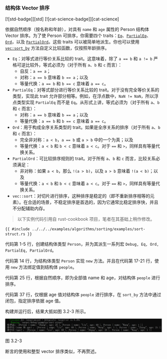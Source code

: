 ### 结构体 Vector 排序

[![std-badge]][std] [![cat-science-badge]][cat-science]

依据自然顺序（按名称和年龄），对具有 `name` 和 `age` 属性的 Person 结构体 Vector 排序。为了使 Person 可排序，你需要四个 traits：[`Eq`]、[`PartialEq`]、[`Ord`]，以及 [`PartialOrd`]。这些 traits 可以被简单地派生。你也可以使用 [`vec:sort_by`] 方法自定义比较函数，仅按照年龄排序。

- `Eq`：对等式进行等价关系比较的 trait。这意味着，除了 `a == b` 和 `a != b` 严格可逆比较外，等式必须为（对于所有 `a`、`b` 和 `c` 而言）：
  - 自反：`a == a`；
  - 对称：`a == b` 意味着 `b == a`；以及
  - 等量代换：`a == b` 和 `b == c` 意味着 `a == c`。
- `PartialEq`：对等式部分进行等价关系比较的 trait。对于没有完全等价关系的类型，实现此 trait 允许部分相等。例如，在浮点数中，`NaN != NaN`，所以浮点类型实现 `PartialEq` 而不是 `Eq`。从形式上讲，等式必须为（对于所有 `a`、`b` 和 `c` 而言）：
  - 对称：`a == b` 意味着 `b == a`；以及
  - 等量代换：`a == b` 和 `b == c` 意味着 `a == c`。
- `Ord`：用于构成全序关系类型的 trait。如果是全序关系的排序（对于所有 `a`、`b` 和 `c` 而言）：
  - 完全非对称：`a < b`，`a == b` 或 `a > b` 中的一个为真；以及
  - 等量代换：`a < b` 和 `b < c` 意味着 `a < c`。对于 `==` 和 `>`，同样具有等量代换关系。
- `PartialOrd`：可比较排序规则的 trait。对于所有 `a`、`b` 和 `c` 而言，比较关系必须满足：
  - 非对称：如果 `a < b`，那么 `!(a > b)`，以及 `a > b` 意味着 `!(a < b)`；以及
  - 等量代换：`a < b` 和 `b < c` 意味着 `a < c`。对于 `==` 和 `>`，同样具有等量代换关系。
- `vec::sort`：对切片进行排序，这种排序是稳定的（即不重新排序相等的元素）。在合适的场景，不稳定排序是首选的，因为它通常比稳定排序快，并且不分配辅助内存。

> 以下实例代码引用自 rust-cookbook 项目，笔者在其基础上稍作修改。

```rust,edition2018
{{ #include ../../../examples/algorithms/sorting/examples/sort-struct.rs }}
```

代码第 1-5 行，创建结构体类型 `Person`，并为其派生一系列宏 `Debug, Eq, Ord, PartialEq, PartialOrd`。

代码第 14 行，为结构体类型 `Person` 实现 `new` 方法。并且在代码第 17-21 行，使用 `new` 方法绑定值到结构体 `people`。

代码第 25 行，根据自然顺序，即为全部值 name 和 age，对结构体 `people` 进行排序。

代码第 37 行，仅根据 age 值对结构体 `people` 进行排序，在 `sort_by` 方法中通过闭包，指定排序依据 age 值。

构建并运行后，结果大抵如图 3.2-3 所示。

![sort-float](../../css/algorithms/sort-struct.png)

图 3.2-3

断言的使用和整型 vector 排序类似，不再赘述。

[`Eq`]: https://doc.rust-lang.org/std/cmp/trait.Eq.html 
[`PartialEq`]: https://doc.rust-lang.org/std/cmp/trait.PartialEq.html
[`Ord`]: https://doc.rust-lang.org/std/cmp/trait.Ord.html
[`PartialOrd`]: https://doc.rust-lang.org/std/cmp/trait.PartialOrd.html
[`vec:sort_by`]: https://doc.rust-lang.org/std/vec/struct.Vec.html#method.sort_by
